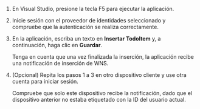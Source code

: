 ﻿
1. En Visual Studio, presione la tecla F5 para ejecutar la aplicación.

2. Inicie sesión con el proveedor de identidades seleccionado y compruebe que la autenticación se realiza correctamente. 

3. En la aplicación, escriba un texto en **Insertar TodoItem** y, a continuación, haga clic en **Guardar**.

   	Tenga en cuenta que una vez finalizada la inserción, la aplicación recibe una notificación de inserción de WNS.

4. (Opcional) Repita los pasos 1 a 3 en otro dispositivo cliente y use otra cuenta para iniciar sesión.  

	Compruebe que solo este dispositivo recibe la notificación, dado que el dispositivo anterior no estaba etiquetado con la ID del usuario actual. 
<!--HONumber=42-->
